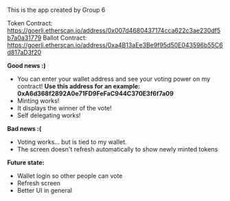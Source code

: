 This is the app created by Group 6

Token Contract: https://goerli.etherscan.io/address/0x007d4680437174cca622c3ae230df5b7a0a31779
Ballot Contract: https://goerli.etherscan.io/address/0xa4B13aEe3Be9f95d50E043596b55C6d817aD3f20

**Good news :)** 
- You can enter your wallet address and see your voting power on my contract!
 **Use this address for an example: 0xA6d368f2892A0e71FD9FeFaC944C370E3f6f7a09**
- Minting works!
- It displays the winner of the vote!
- Self delegating works!

**Bad news :(**
- Voting works... but is tied to my wallet. 
- The screen doesn't refresh automatically to show newly minted tokens


**Future state:**
- Wallet login so other people can vote
- Refresh screen
- Better UI in general
